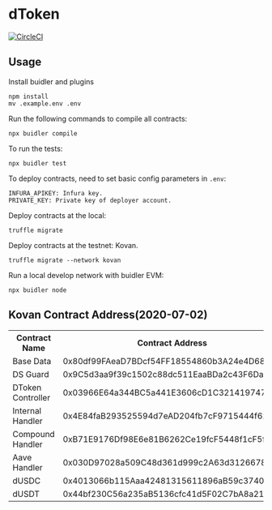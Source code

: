 # dToken

[![CircleCI](https://circleci.com/gh/dforce-network/dToken/tree/dev.svg?style=svg)](<(https://circleci.com/gh/dforce-network/dToken/tree/dev.svg?style=svg)>)

## Usage

Install buidler and plugins

```
npm install
mv .example.env .env
```

Run the following commands to compile all contracts:

```
npx buidler compile
```

To run the tests:

```
npx buidler test
```

To deploy contracts, need to set basic config parameters in `.env`:

```
INFURA_APIKEY: Infura key.
PRIVATE_KEY: Private key of deployer account.
```

Deploy contracts at the local:

```
truffle migrate
```

Deploy contracts at the testnet: Kovan.

```
truffle migrate --network kovan
```

Run a local develop network with buidler EVM:

```
npx buidler node
```

## Kovan Contract Address(2020-07-02)

<table>
	<tr>
        <th>Contract Name</th>
    	<th>Contract Address</th>
	</tr>
	<tr>
		<td> Base Data </td>
		<td> 0x80df99FAeaD7BDcf54FF18554860b3A24e4D68B5 </td>
	</tr>
	<tr>
		<td> DS Guard </td>
		<td> 0x9C5d3aa9f39c1502c88dc511EaaBDa2c43F6Da4C </td>
	</tr>
	<tr>
		<td> DToken Controller </td>
		<td> 0x03966E64a344BC5a441E3606cD1C32141974722E </td>
	</tr>
	<tr>
		<td> Internal Handler </td>
		<td> 0x4E84faB293525594d7eAD204fb7cF9715444f620 </td>
	</tr>
	<tr>
		<td> Compound Handler </td>
		<td> 0xB71E9176Df98E6e81B6262Ce19fcF5448f1cF5f1 </td>
	</tr>
	<tr>
		<td> Aave Handler </td>
		<td> 0x030D97028a509C48d361d999c2A63d312667802E </td>
	</tr>
	<tr>
		<td> dUSDC </td>
		<td> 0x4013066b115Aaa42481315611896aB59c37401c4 </td>
	</tr>
	<tr>
		<td> dUSDT </td>
		<td> 0x44bf230C56a235aB5136cfc41d5F02C7bA8a2143 </td>
	</tr>
</table>
